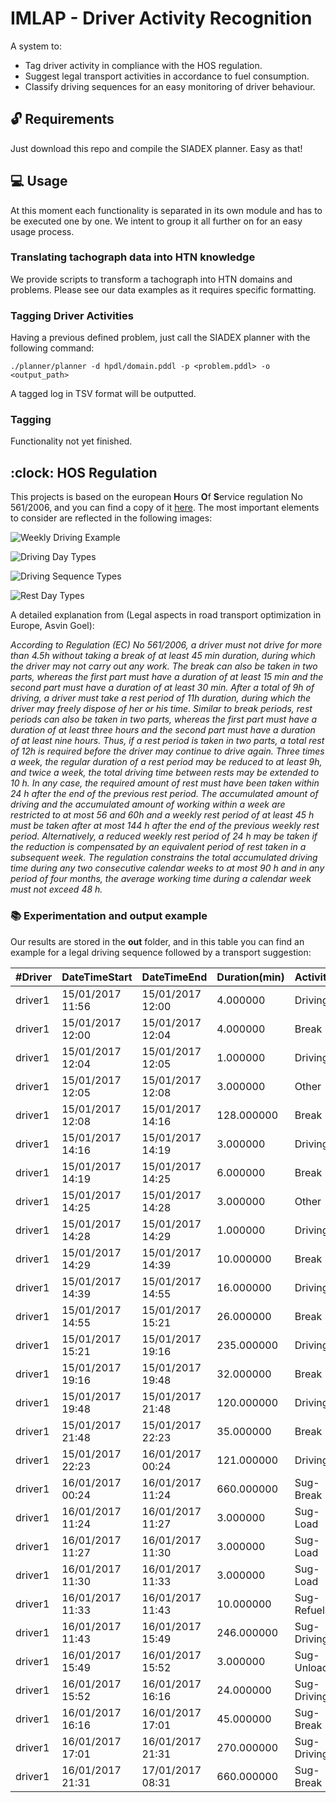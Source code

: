# IMLAP - Driver Activity Recognition

A system to:

- Tag driver activity in compliance with the HOS regulation.
- Suggest legal transport activities in accordance to fuel consumption.
- Classify driving sequences for an easy monitoring of driver behaviour.

## :unlock: Requirements

Just download this repo and compile the SIADEX planner. Easy as that!
<!-- - Python3 -->
<!-- - SIADEX HTN planner (get it [here](https://github.com/IgnacioVellido/VGDL-to-HTN-Parser/tree/master/planners/Siadex)) -->

## :computer: Usage

At this moment each functionality is separated in its own module and has to be executed one by one. We intent to group it all further on for an easy usage process.

### Translating tachograph data into HTN knowledge

We provide scripts to transform a tachograph into HTN domains and problems. Please see our data examples as it requires specific formatting.

<!-- You could also define your own HTN problem (using the HPDL language) -->

### Tagging Driver Activities

Having a previous defined problem, just call the SIADEX planner with the following command:

```
./planner/planner -d hpdl/domain.pddl -p <problem.pddl> -o <output_path>
```

A tagged log in TSV format will be outputted.

### Tagging

Functionality not yet finished.

## :clock: HOS Regulation

This projects is based on the european **H**ours **O**f **S**ervice regulation No 561/2006, and you can find a copy of it [here](https://eur-lex.europa.eu/legal-content/EN/ALL/?uri=CELEX%3A32006R0561). The most important elements to consider are reflected in the following images:

![Weekly Driving Example](./doc/graphs/wd_example.svg)

![Driving Day Types](./doc/graphs/dd_types.svg)

![Driving Sequence Types](./doc/graphs/cdd_types.svg)

![Rest Day Types](./doc/graphs/rd_types.svg)

A detailed explanation from (Legal aspects in road transport optimization in Europe, Asvin Goel): 

*According to Regulation (EC) No 561/2006, a driver must not drive for more than 4.5h without taking a break of at least 45 min duration, during which the driver may not carry out any work. The break can also be taken in two parts, whereas the first part must have a duration of at least 15 min and the second part must have a duration of at least 30 min.
After a total of 9h of driving, a driver must take a rest period of 11h duration, during which the driver may freely dispose of her or his time. Similar to break periods, rest periods can also be taken in two parts, whereas the first part must have a duration of at least three hours and the second part must have a duration of at least nine hours. Thus, if a rest period is taken in two parts, a total rest of 12h is required before the driver may continue to drive again.
Three times a week, the regular duration of a rest period may be reduced to at least 9h, and twice a week, the total driving time between rests may be extended to 10 h. In any case, the required amount of rest must have been taken within 24 h after the end of the previous rest period.
The accumulated amount of driving and the accumulated amount of working within a week are restricted to at most 56 and 60h and a weekly rest period of at least 45 h must be taken after at most 144 h after the end of the previous weekly rest period. Alternatively, a reduced weekly rest period of 24 h may be taken if the reduction is compensated by an equivalent period of rest taken in a subsequent week.
The regulation constrains the total accumulated driving time during any two consecutive calendar weeks to at most 90 h and in any period of four months, the average working time during a calendar week must not exceed 48 h.*

### :books: Experimentation and output example

Our results are stored in the **out** folder, and in this table you can find an example for a legal driving sequence followed by a transport suggestion:

| **#Driver** | **DateTimeStart** | **DateTimeEnd**  | **Duration(min)** | **Activity** | **Week** | **Day**   | **DayType** | **Sequence** | **BreakType** | **Token** | **Legal** | **ZenoInfo** |
|-------------|-------------------|------------------|-------------------|--------------|----------|-----------|-------------|--------------|---------------|-----------|-----------|--------------|
| driver1 | 15/01/2017 11:56 | 15/01/2017 12:00 | 4.000000   | Driving     | 3.000000 | 12.000000 | edd | first  | uninterrupted | A     | yes |                   |
| driver1 | 15/01/2017 12:00 | 15/01/2017 12:04 | 4.000000   | Break       | 3.000000 | 12.000000 | edd | first  | uninterrupted | B_T0  | yes |                   |
| driver1 | 15/01/2017 12:04 | 15/01/2017 12:05 | 1.000000   | Driving     | 3.000000 | 12.000000 | edd | first  | uninterrupted | A     | yes |                   |
| driver1 | 15/01/2017 12:05 | 15/01/2017 12:08 | 3.000000   | Other       | 3.000000 | 12.000000 | edd | first  | uninterrupted | A     | yes |                   |
| driver1 | 15/01/2017 12:08 | 15/01/2017 14:16 | 128.000000 | Break       | 3.000000 | 12.000000 | edd | first  | uninterrupted | B_T1  | yes |                   |
| driver1 | 15/01/2017 14:16 | 15/01/2017 14:19 | 3.000000   | Driving     | 3.000000 | 12.000000 | edd | second | split_1       | A     | yes |                   |
| driver1 | 15/01/2017 14:19 | 15/01/2017 14:25 | 6.000000   | Break       | 3.000000 | 12.000000 | edd | second | split_1       | B_T0  | yes |                   |
| driver1 | 15/01/2017 14:25 | 15/01/2017 14:28 | 3.000000   | Other       | 3.000000 | 12.000000 | edd | second | split_1       | A     | yes |                   |
| driver1 | 15/01/2017 14:28 | 15/01/2017 14:29 | 1.000000   | Driving     | 3.000000 | 12.000000 | edd | second | split_1       | A     | yes |                   |
| driver1 | 15/01/2017 14:29 | 15/01/2017 14:39 | 10.000000  | Break       | 3.000000 | 12.000000 | edd | second | split_1       | B_T0  | yes |                   |
| driver1 | 15/01/2017 14:39 | 15/01/2017 14:55 | 16.000000  | Driving     | 3.000000 | 12.000000 | edd | second | split_1       | A     | yes |                   |
| driver1 | 15/01/2017 14:55 | 15/01/2017 15:21 | 26.000000  | Break       | 3.000000 | 12.000000 | edd | second | split_1       | B_T2  | yes |                   |
| driver1 | 15/01/2017 15:21 | 15/01/2017 19:16 | 235.000000 | Driving     | 3.000000 | 12.000000 | edd | second | split_2       | A     | yes |                   |
| driver1 | 15/01/2017 19:16 | 15/01/2017 19:48 | 32.000000  | Break       | 3.000000 | 12.000000 | edd | second | split_2       | B_T3  | yes |                   |
| driver1 | 15/01/2017 19:48 | 15/01/2017 21:48 | 120.000000 | Driving     | 3.000000 | 12.000000 | edd | third  | split_1       | A     | yes |                   |
| driver1 | 15/01/2017 21:48 | 15/01/2017 22:23 | 35.000000  | Break       | 3.000000 | 12.000000 | edd | third  | split_1       | B_T2  | yes |                   |
| driver1 | 15/01/2017 22:23 | 16/01/2017 00:24 | 121.000000 | Driving     | 3.000000 | 12.000000 | edd | third  | split_2       | A     | yes |                   |
| driver1 | 16/01/2017 00:24 | 16/01/2017 11:24 | 660.000000 | Sug-Break   | 3.000000 | 12.000000 | edd | third  | split_2       | DR_T1 | yes |                   |
| driver1 | 16/01/2017 11:24 | 16/01/2017 11:27 | 3.000000   | Sug-Load    | 3.000000 | 13.000000 | ndd | first  | uninterrupted | A     | yes | box2              |
| driver1 | 16/01/2017 11:27 | 16/01/2017 11:30 | 3.000000   | Sug-Load    | 3.000000 | 13.000000 | ndd | first  | uninterrupted | A     | yes | box1              |
| driver1 | 16/01/2017 11:30 | 16/01/2017 11:33 | 3.000000   | Sug-Load    | 3.000000 | 13.000000 | ndd | first  | uninterrupted | A     | yes | box3              |
| driver1 | 16/01/2017 11:33 | 16/01/2017 11:43 | 10.000000  | Sug-Refuel  | 3.000000 | 13.000000 | ndd | first  | uninterrupted | A     | yes |                   |
| driver1 | 16/01/2017 11:43 | 16/01/2017 15:49 | 246.000000 | Sug-Driving | 3.000000 | 13.000000 | ndd | first  | uninterrupted | A     | yes | sevilla-almeria   |
| driver1 | 16/01/2017 15:49 | 16/01/2017 15:52 | 3.000000   | Sug-Unload  | 3.000000 | 13.000000 | ndd | first  | uninterrupted | A     | yes | box2              |
| driver1 | 16/01/2017 15:52 | 16/01/2017 16:16 | 24.000000  | Sug-Driving | 3.000000 | 13.000000 | ndd | first  | uninterrupted | A     | yes | almeria-barcelona |
| driver1 | 16/01/2017 16:16 | 16/01/2017 17:01 | 45.000000  | Sug-Break   | 3.000000 | 13.000000 | ndd | first  | uninterrupted | B_T1  | yes |                   |
| driver1 | 16/01/2017 17:01 | 16/01/2017 21:31 | 270.000000 | Sug-Driving | 3.000000 | 13.000000 | ndd | second | uninterrupted | A     | yes | almeria-barcelona |
| driver1 | 16/01/2017 21:31 | 17/01/2017 08:31 | 660.000000 | Sug-Break   | 3.000000 | 13.000000 | ndd | second | uninterrupted | DR_T1 | yes |                   |
